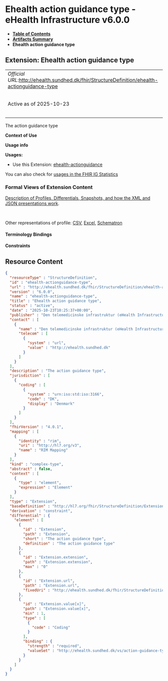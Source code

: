# Ehealth action guidance type - eHealth Infrastructure v6.0.0

* [**Table of Contents**](toc.md)
* [**Artifacts Summary**](artifacts.md)
* **Ehealth action guidance type**

## Extension: Ehealth action guidance type 

| | |
| :--- | :--- |
| *Official URL*:http://ehealth.sundhed.dk/fhir/StructureDefinition/ehealth-actionguidance-type | *Version*:6.0.0 |
| Active as of 2025-10-23 | *Computable Name*:ehealth-actionguidance-type |

The action guidance type

**Context of Use**

**Usage info**

**Usages:**

* Use this Extension: [ehealth-actionguidance](StructureDefinition-ehealth-actionguidance.md)

You can also check for [usages in the FHIR IG Statistics](https://packages2.fhir.org/xig/dk.ehealth.sundhed.fhir.ig.core|current/StructureDefinition/ehealth-actionguidance-type)

### Formal Views of Extension Content

 [Description of Profiles, Differentials, Snapshots, and how the XML and JSON presentations work](http://build.fhir.org/ig/FHIR/ig-guidance/readingIgs.html#structure-definitions). 

 

Other representations of profile: [CSV](StructureDefinition-ehealth-actionguidance-type.csv), [Excel](StructureDefinition-ehealth-actionguidance-type.xlsx), [Schematron](StructureDefinition-ehealth-actionguidance-type.sch) 

#### Terminology Bindings

#### Constraints



## Resource Content

```json
{
  "resourceType" : "StructureDefinition",
  "id" : "ehealth-actionguidance-type",
  "url" : "http://ehealth.sundhed.dk/fhir/StructureDefinition/ehealth-actionguidance-type",
  "version" : "6.0.0",
  "name" : "ehealth-actionguidance-type",
  "title" : "Ehealth action guidance type",
  "status" : "active",
  "date" : "2025-10-23T10:25:37+00:00",
  "publisher" : "Den telemedicinske infrastruktur (eHealth Infrastructure)",
  "contact" : [
    {
      "name" : "Den telemedicinske infrastruktur (eHealth Infrastructure)",
      "telecom" : [
        {
          "system" : "url",
          "value" : "http://ehealth.sundhed.dk"
        }
      ]
    }
  ],
  "description" : "The action guidance type",
  "jurisdiction" : [
    {
      "coding" : [
        {
          "system" : "urn:iso:std:iso:3166",
          "code" : "DK",
          "display" : "Denmark"
        }
      ]
    }
  ],
  "fhirVersion" : "4.0.1",
  "mapping" : [
    {
      "identity" : "rim",
      "uri" : "http://hl7.org/v3",
      "name" : "RIM Mapping"
    }
  ],
  "kind" : "complex-type",
  "abstract" : false,
  "context" : [
    {
      "type" : "element",
      "expression" : "Element"
    }
  ],
  "type" : "Extension",
  "baseDefinition" : "http://hl7.org/fhir/StructureDefinition/Extension",
  "derivation" : "constraint",
  "differential" : {
    "element" : [
      {
        "id" : "Extension",
        "path" : "Extension",
        "short" : "The action guidance type",
        "definition" : "The action guidance type"
      },
      {
        "id" : "Extension.extension",
        "path" : "Extension.extension",
        "max" : "0"
      },
      {
        "id" : "Extension.url",
        "path" : "Extension.url",
        "fixedUri" : "http://ehealth.sundhed.dk/fhir/StructureDefinition/ehealth-actionguidance-type"
      },
      {
        "id" : "Extension.value[x]",
        "path" : "Extension.value[x]",
        "min" : 1,
        "type" : [
          {
            "code" : "Coding"
          }
        ],
        "binding" : {
          "strength" : "required",
          "valueSet" : "http://ehealth.sundhed.dk/vs/action-guidance-types"
        }
      }
    ]
  }
}

```
